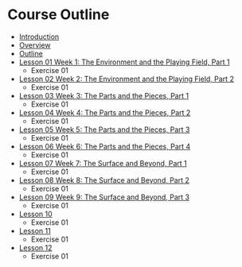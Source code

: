 # Course Outline

* [Introduction](README.md)
* [Overview](overview.md)
* [Outline](outline.md)
* [Lesson 01 Week 1: The Environment and the Playing Field, Part 1](lesson-01.md)
  * Exercise 01
* [Lesson 02 Week 2: The Environment and the Playing Field, Part 2](lesson-02.md)
  * Exercise 01
* [Lesson 03 Week 3: The Parts and the Pieces, Part 1](lesson-03.md)
  * Exercise 01
* [Lesson 04 Week 4: The Parts and the Pieces, Part 2](lesson-04.md)
  * Exercise 01
* [Lesson 05 Week 5: The Parts and the Pieces, Part 3](lesson-05.md)
  * Exercise 01
* [Lesson 06 Week 6: The Parts and the Pieces, Part 4](lesson-06.md)
  * Exercise 01
* [Lesson 07 Week 7: The Surface and Beyond, Part 1](lesson-07.md)
  * Exercise 01
* [Lesson 08 Week 8: The Surface and Beyond, Part 2](lesson-08.md)
  * Exercise 01
* [Lesson 09 Week 9: The Surface and Beyond, Part 3](lesson-09.md)
  * Exercise 01
* [Lesson 10](lesson-10.md)
  * Exercise 01
* [Lesson 11](lesson-11.md)
  * Exercise 01
* [Lesson 12](lesson-12.md)
  * Exercise 01

